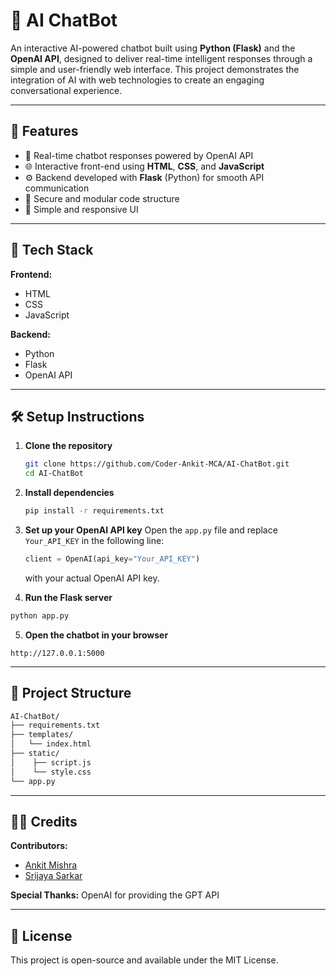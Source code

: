 # 🤖 AI ChatBot

An interactive AI-powered chatbot built using **Python (Flask)** and the **OpenAI API**, designed to deliver real-time intelligent responses through a simple and user-friendly web interface. This project demonstrates the integration of AI with web technologies to create an engaging conversational experience.

---

## 🚀 Features

- 💬 Real-time chatbot responses powered by OpenAI API  
- 🌐 Interactive front-end using **HTML**, **CSS**, and **JavaScript**  
- ⚙️ Backend developed with **Flask** (Python) for smooth API communication  
- 🔐 Secure and modular code structure  
- 🎨 Simple and responsive UI  

---

## 🧠 Tech Stack

**Frontend:**  
- HTML  
- CSS  
- JavaScript  

**Backend:**  
- Python  
- Flask  
- OpenAI API  

---

## 🛠️ Setup Instructions

1. **Clone the repository**
   ```bash
   git clone https://github.com/Coder-Ankit-MCA/AI-ChatBot.git
   cd AI-ChatBot
   ```
2. **Install dependencies**
   ```bash
   pip install -r requirements.txt
   ```
3. **Set up your OpenAI API key**
   Open the `app.py` file and replace `Your_API_KEY` in the following line:
   ```python
   client = OpenAI(api_key="Your_API_KEY")
   ```
   with your actual OpenAI API key.

4. **Run the Flask server**
```python
python app.py
```
5. **Open the chatbot in your browser**
```text
http://127.0.0.1:5000
```

---

## 📁 Project Structure
```bash
AI-ChatBot/
├── requirements.txt
├── templates/
│   └── index.html
├── static/
│    ├── script.js
│    └── style.css
└── app.py
```
---

## 👩‍💻 Credits

**Contributors:**
- [Ankit Mishra](https://github.com/Coder-Ankit-MCA)
- [Srijaya Sarkar](https://github.com/SrijayaSarkar)

**Special Thanks:** OpenAI for providing the GPT API

---

## 🧾 License

This project is open-source and available under the MIT License.



   
